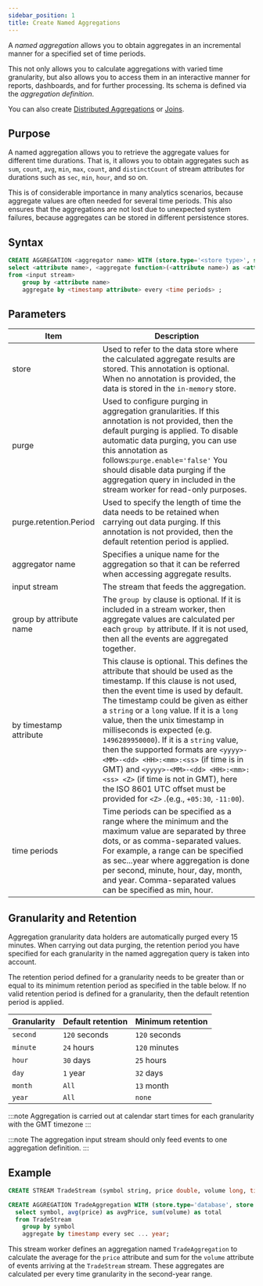 ```yaml
---
sidebar_position: 1
title: Create Named Aggregations
---
```


A _named aggregation_ allows you to obtain aggregates in an incremental manner for a specified set of time periods.

This not only allows you to calculate aggregations with varied time granularity, but also allows you to access them in an interactive  manner for reports, dashboards, and for further processing. Its schema is defined via the _aggregation definition_.

You can also create [Distributed Aggregations](distributed-aggregations) or [Joins](join-aggregations).

## Purpose

A named aggregation allows you to retrieve the aggregate values for different time durations.
That is, it allows you to obtain aggregates such as `sum`, `count`, `avg`, `min`, `max`, `count`, and `distinctCount`
of stream attributes for durations such as `sec`, `min`, `hour`, and so on.

This is of considerable importance in many analytics scenarios, because aggregate values are often needed for several time periods.
This also ensures that the aggregations are not lost due to unexpected system failures, because aggregates can be stored in different persistence stores.

## Syntax

```sql
CREATE AGGREGATION <aggregator name> WITH (store.type='<store type>', store.replication.type='<global or local'>, purge.enable='<true or false>', purge.interval='<purging interval>', purge.retention.period='<retention period>')
select <attribute name>, <aggregate function>(<attribute name>) as <attribute name>, ...
from <input stream>
    group by <attribute name>
    aggregate by <timestamp attribute> every <time periods> ;
```

## Parameters

| Item    | Description |
|---------------|---------|
| store                      | Used to refer to the data store where the calculated aggregate results are stored. This annotation is optional. When no annotation is provided, the data is stored in the `in-memory` store. |
| purge                      | Used to configure purging in aggregation granularities. If this annotation is not provided, then the default purging is applied. To disable automatic data purging, you can use this annotation as follows:`purge.enable='false'` You should disable data purging if the aggregation query in included in the stream worker for read-only purposes. |
| purge.retention.Period            | Used to specify the length of time the data needs to be retained when carrying out data purging. If this annotation is not provided, then the default retention period is applied. |
| aggregator name         | Specifies a unique name for the aggregation so that it can be referred when accessing aggregate results. |
| input stream             | The stream that feeds the aggregation.   |
| group by attribute name   | The `group by` clause is optional. If it is included in a stream worker, then aggregate values  are calculated per each `group by` attribute. If it is not used, then all the events are aggregated together. |
| by timestamp attribute    | This clause is optional. This defines the attribute that should be used as the timestamp. If this clause is not used, then the event time is used by default. The timestamp could be given as either a `string` or a `long` value. If it is a `long` value, then the unix timestamp in milliseconds is expected (e.g. `1496289950000`). If it is a `string` value, then the supported formats are `<yyyy>-<MM>-<dd> <HH>:<mm>:<ss>` (if time is in GMT) and  `<yyyy>-<MM>-<dd> <HH>:<mm>:<ss> <Z>` (if time is not in GMT), here the ISO 8601 UTC offset must be provided for `<Z>` .(e.g., `+05:30`, `-11:00`).
| time periods            | Time periods can be specified as a range where the minimum and the maximum value are separated by three dots, or as comma-separated values. For example, a range can be specified as sec...year where aggregation is done per second, minute, hour, day, month, and year. Comma-separated values can be specified as min, hour.

## Granularity and Retention

Aggregation granularity data holders are automatically purged every 15 minutes. When carrying out data purging, the retention period you have specified for each granularity in the named aggregation query is taken into account.

The retention period defined for a granularity needs to be greater than or equal to its minimum retention period as specified in the table below. If no valid retention period is defined for a granularity, then the default retention period is applied.

|Granularity           |Default retention      |Minimum retention
---------------        |--------------         |------------------  
|`second`              |`120` seconds          |`120` seconds
|`minute`              |`24`  hours            |`120` minutes
|`hour`                |`30`  days             |`25`  hours
|`day`                 |`1`   year             |`32`  days
|`month`               |`All`                  |`13`  month
|`year`                |`All`                  |`none`

:::note
Aggregation is carried out at calendar start times for each granularity with the GMT timezone
:::

:::note
The aggregation input stream should only feed events to one aggregation definition.
:::

## Example

```sql
CREATE STREAM TradeStream (symbol string, price double, volume long, timestamp long);

CREATE AGGREGATION TradeAggregation WITH (store.type='database', store.replication.type='global', purge.enable='true', purge.interval='10 sec', purge.retentionPeriod.sec='120 sec', purge.retentionPeriod.min='24 hours', purge.retentionPeriod.hours='30 days', purge.retentionPeriod.days='1 year', purge.retentionPeriod.months='all', purge.retentionPeriod.years='all')
  select symbol, avg(price) as avgPrice, sum(volume) as total
  from TradeStream
    group by symbol
    aggregate by timestamp every sec ... year;
```

This stream worker defines an aggregation named `TradeAggregation` to calculate the average for the `price` attribute and sum for the `volume` attribute of events arriving at the `TradeStream` stream. These aggregates are calculated per every time granularity in the second-year range.
